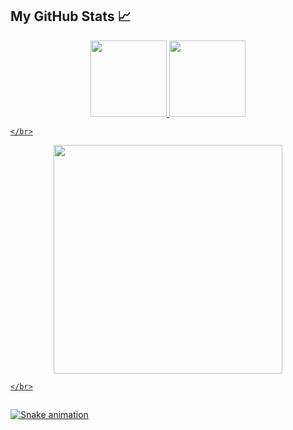 <h2>My GitHub Stats 📈</h2>
  
<div align="center">
  <a href="https://github.com/batista29">
    <img height="122em" src="https://github-readme-stats.vercel.app/api/top-langs/?username=batista29&layout=compact&langs_count=7&theme=radical"/>
    <img height="122em" src="https://github-readme-stats.vercel.app/api?username=batista29&show_icons=true&theme=radical&include_all_commits=true&count_private=true"/>
</div>
  
    </br>
    
  <div align="center">
<img height="366em" src=https://github-readme-streak-stats.herokuapp.com/?user=batista29&theme=radical&hide_border=false/>
  </div>
  
    </br>
  
  ##
 
<div> 
 
  ![Snake animation](https://github.com/batista29/batista29/blob/output/github-contribution-grid-snake.svg)
 
</div>
